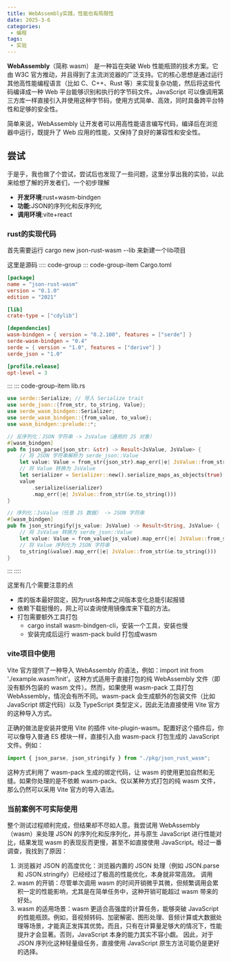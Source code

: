 ```yaml
---
title: WebAssembly实践，性能也有局限性
date: 2025-3-6
categories:
 - 编程
tags:
 - 实验
---
```

 **WebAssembly**（简称 wasm） 是一种旨在突破 Web 性能瓶颈的技术方案。它由 W3C 官方推动，并且得到了主流浏览器的广泛支持。它的核心思想是通过运行其他高性能编程语言（比如 C、C++、Rust 等）来实现复杂功能，然后将这些代码编译成一种 Web 平台能够识别和执行的字节码文件。JavaScript 可以像调用第三方库一样直接引入并使用这种字节码，使用方式简单、高效，同时具备跨平台特性和足够的安全性。

简单来说，WebAssembly 让开发者可以用高性能语言编写代码，编译后在浏览器中运行，既提升了 Web 应用的性能，又保持了良好的兼容性和安全性。

## 尝试
于是乎，我也做了个尝试，尝试后也发现了一些问题，这里分享出我的实验，以此来给想了解的开发者们，一个初步理解

- **开发环境**:rust+wasm-bindgen
- **功能**:JSON的序列化和反序列化
- **调用环境**:vite+react

### rust的实现代码

首先需要运行 cargo new json-rust-wasm --lib 来新建一个lib项目

这里是源码
:::: code-group
::: code-group-item Cargo.toml
```toml
[package]
name = "json-rust-wasm"
version = "0.1.0"
edition = "2021"

[lib]
crate-type = ["cdylib"]

[dependencies]
wasm-bindgen = { version = "0.2.100", features = ["serde"] }
serde-wasm-bindgen = "0.4"
serde = { version = "1.0", features = ["derive"] }
serde_json = "1.0"

[profile.release]
opt-level = 3

```
:::
::: code-group-item lib.rs
```rs
use serde::Serialize; // 导入 Serialize trait
use serde_json::{from_str, to_string, Value};
use serde_wasm_bindgen::Serializer;
use serde_wasm_bindgen::{from_value, to_value};
use wasm_bindgen::prelude::*;

// 反序列化：JSON 字符串 -> JsValue（通用的 JS 对象）
#[wasm_bindgen]
pub fn json_parse(json_str: &str) -> Result<JsValue, JsValue> {
    // 将 JSON 字符串解析为 serde_json::Value
    let value: Value = from_str(json_str).map_err(|e| JsValue::from_str(&e.to_string()))?;
    // 将 Value 转换为 JsValue
    let serializer = Serializer::new().serialize_maps_as_objects(true);
    value
        .serialize(&serializer)
        .map_err(|e| JsValue::from_str(&e.to_string()))
}

// 序列化：JsValue（任意 JS 数据） -> JSON 字符串
#[wasm_bindgen]
pub fn json_stringify(js_value: JsValue) -> Result<String, JsValue> {
    // 将 JsValue 转换为 serde_json::Value
    let value: Value = from_value(js_value).map_err(|e| JsValue::from_str(&e.to_string()))?;
    // 将 Value 序列化为 JSON 字符串
    to_string(&value).map_err(|e| JsValue::from_str(&e.to_string()))
}

```
:::
::::

这里有几个需要注意的点
- 库的版本最好固定，因为rust各种库之间版本变化总能引起报错
- 依赖下载挺慢的，网上可以查询使用镜像库来下载的方法。
- 打包需要额外工具打包
  - cargo install wasm-bindgen-cli，安装一个工具，安装也慢
  - 安装完成后运行 wasm-pack build  打包成wasm

### vite项目中使用
Vite 官方提供了一种导入 WebAssembly 的语法，例如：import init from './example.wasm?init'。这种方式适用于直接打包的纯 WebAssembly 文件（即没有额外包装的 wasm 文件）。然而，如果使用 wasm-pack 工具打包 WebAssembly，情况会有所不同。wasm-pack 会生成额外的包装文件（比如 JavaScript 绑定代码）以及 TypeScript 类型定义，因此无法直接使用 Vite 官方的这种导入方式。

正确的做法是安装并使用 Vite 的插件 vite-plugin-wasm。配置好这个插件后，你可以像导入普通 ES 模块一样，直接引入由 wasm-pack 打包生成的 JavaScript 文件。例如：
```ts
import { json_parse, json_stringify } from "./pkg/json_rust_wasm";
```
这种方式利用了 wasm-pack 生成的绑定代码，让 wasm 的使用更加自然和无缝。如果你处理的是不依赖 wasm-pack、仅以某种方式打包的纯 wasm 文件，那么仍然可以采用 Vite 官方的导入语法。
### 当前案例不可实际使用
整个测试过程顺利完成，但结果却不尽如人意。我尝试用 WebAssembly（wasm）来处理 JSON 的序列化和反序列化，并与原生 JavaScript 进行性能对比，结果发现 wasm 的表现反而更慢，甚至不如直接使用 JavaScript。经过一番调查，我找到了原因：

1. 浏览器对 JSON 的高度优化：浏览器内置的 JSON 处理（例如 JSON.parse 和 JSON.stringify）已经经过了极高的性能优化，本身就非常高效。
调用
2. wasm 的开销：尽管单次调用 wasm 的时间开销微乎其微，但频繁调用会累积一定的性能影响，尤其是在简单任务中，这种开销可能超过 wasm 带来的好处。
3. wasm 的适用场景：wasm 更适合高强度的计算任务，能够突破 JavaScript 的性能瓶颈。例如，音视频转码、加密解密、图形处理、音频计算或大数据处理等场景，才能真正发挥其优势。而且，只有在计算量足够大的情况下，性能提升才会显著。否则，JavaScript 本身的能力其实不容小觑。
因此，对于 JSON 序列化这种轻量级任务，直接使用 JavaScript 原生方法可能仍是更好的选择。
